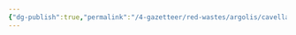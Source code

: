 ```yaml
---
{"dg-publish":true,"permalink":"/4-gazetteer/red-wastes/argolis/cavella-argolis/","noteIcon":""}
---
```



